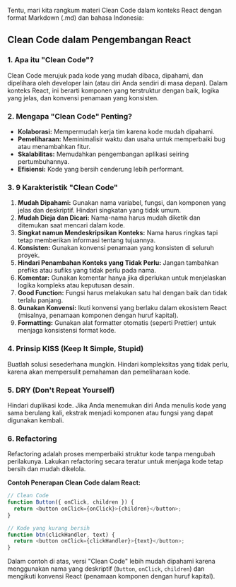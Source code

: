 Tentu, mari kita rangkum materi Clean Code dalam konteks React dengan format Markdown (.md) dan bahasa Indonesia:

## Clean Code dalam Pengembangan React

### 1. Apa itu "Clean Code"?

Clean Code merujuk pada kode yang mudah dibaca, dipahami, dan dipelihara oleh developer lain (atau diri Anda sendiri di masa depan). Dalam konteks React, ini berarti komponen yang terstruktur dengan baik, logika yang jelas, dan konvensi penamaan yang konsisten.

### 2. Mengapa "Clean Code" Penting?

* **Kolaborasi:** Mempermudah kerja tim karena kode mudah dipahami.
* **Pemeliharaan:** Meminimalisir waktu dan usaha untuk memperbaiki bug atau menambahkan fitur.
* **Skalabilitas:** Memudahkan pengembangan aplikasi seiring pertumbuhannya.
* **Efisiensi:** Kode yang bersih cenderung lebih performant.

### 3. 9 Karakteristik "Clean Code"

1.  **Mudah Dipahami:** Gunakan nama variabel, fungsi, dan komponen yang jelas dan deskriptif. Hindari singkatan yang tidak umum.
2.  **Mudah Dieja dan Dicari:** Nama-nama harus mudah diketik dan ditemukan saat mencari dalam kode.
3.  **Singkat namun Mendeskripsikan Konteks:** Nama harus ringkas tapi tetap memberikan informasi tentang tujuannya.
4.  **Konsisten:** Gunakan konvensi penamaan yang konsisten di seluruh proyek.
5.  **Hindari Penambahan Konteks yang Tidak Perlu:** Jangan tambahkan prefiks atau sufiks yang tidak perlu pada nama.
6.  **Komentar:** Gunakan komentar hanya jika diperlukan untuk menjelaskan logika kompleks atau keputusan desain.
7.  **Good Function:** Fungsi harus melakukan satu hal dengan baik dan tidak terlalu panjang.
8.  **Gunakan Konvensi:** Ikuti konvensi yang berlaku dalam ekosistem React (misalnya, penamaan komponen dengan huruf kapital).
9.  **Formatting:** Gunakan alat formatter otomatis (seperti Prettier) untuk menjaga konsistensi format kode.

### 4. Prinsip KISS (Keep It Simple, Stupid)

Buatlah solusi sesederhana mungkin. Hindari kompleksitas yang tidak perlu, karena akan mempersulit pemahaman dan pemeliharaan kode.

### 5. DRY (Don't Repeat Yourself)

Hindari duplikasi kode. Jika Anda menemukan diri Anda menulis kode yang sama berulang kali, ekstrak menjadi komponen atau fungsi yang dapat digunakan kembali.

### 6. Refactoring

Refactoring adalah proses memperbaiki struktur kode tanpa mengubah perilakunya. Lakukan refactoring secara teratur untuk menjaga kode tetap bersih dan mudah dikelola.

**Contoh Penerapan Clean Code dalam React:**

```javascript
// Clean Code
function Button({ onClick, children }) {
  return <button onClick={onClick}>{children}</button>;
}

// Kode yang kurang bersih
function btn(clickHandler, text) {
  return <button onClick={clickHandler}>{text}</button>;
}
```

Dalam contoh di atas, versi "Clean Code" lebih mudah dipahami karena menggunakan nama yang deskriptif (`Button`, `onClick`, `children`) dan mengikuti konvensi React (penamaan komponen dengan huruf kapital).
